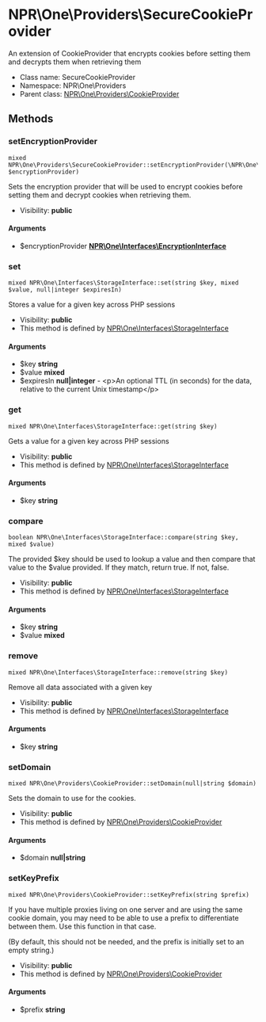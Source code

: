NPR\One\Providers\SecureCookieProvider
===============

An extension of CookieProvider that encrypts cookies before setting them and decrypts them when retrieving them




* Class name: SecureCookieProvider
* Namespace: NPR\One\Providers
* Parent class: [NPR\One\Providers\CookieProvider](NPR-One-Providers-CookieProvider.md)







Methods
-------


### setEncryptionProvider

    mixed NPR\One\Providers\SecureCookieProvider::setEncryptionProvider(\NPR\One\Interfaces\EncryptionInterface $encryptionProvider)

Sets the encryption provider that will be used to encrypt cookies before setting them and decrypt cookies when
retrieving them.



* Visibility: **public**


#### Arguments
* $encryptionProvider **[NPR\One\Interfaces\EncryptionInterface](NPR-One-Interfaces-EncryptionInterface.md)**



### set

    mixed NPR\One\Interfaces\StorageInterface::set(string $key, mixed $value, null|integer $expiresIn)

Stores a value for a given key across PHP sessions



* Visibility: **public**
* This method is defined by [NPR\One\Interfaces\StorageInterface](NPR-One-Interfaces-StorageInterface.md)


#### Arguments
* $key **string**
* $value **mixed**
* $expiresIn **null|integer** - &lt;p&gt;An optional TTL (in seconds) for the data, relative to the current Unix timestamp&lt;/p&gt;



### get

    mixed NPR\One\Interfaces\StorageInterface::get(string $key)

Gets a value for a given key across PHP sessions



* Visibility: **public**
* This method is defined by [NPR\One\Interfaces\StorageInterface](NPR-One-Interfaces-StorageInterface.md)


#### Arguments
* $key **string**



### compare

    boolean NPR\One\Interfaces\StorageInterface::compare(string $key, mixed $value)

The provided $key should be used to lookup a value and then compare
that value to the $value provided. If they match, return true. If not, false.



* Visibility: **public**
* This method is defined by [NPR\One\Interfaces\StorageInterface](NPR-One-Interfaces-StorageInterface.md)


#### Arguments
* $key **string**
* $value **mixed**



### remove

    mixed NPR\One\Interfaces\StorageInterface::remove(string $key)

Remove all data associated with a given key



* Visibility: **public**
* This method is defined by [NPR\One\Interfaces\StorageInterface](NPR-One-Interfaces-StorageInterface.md)


#### Arguments
* $key **string**



### setDomain

    mixed NPR\One\Providers\CookieProvider::setDomain(null|string $domain)

Sets the domain to use for the cookies.



* Visibility: **public**
* This method is defined by [NPR\One\Providers\CookieProvider](NPR-One-Providers-CookieProvider.md)


#### Arguments
* $domain **null|string**



### setKeyPrefix

    mixed NPR\One\Providers\CookieProvider::setKeyPrefix(string $prefix)

If you have multiple proxies living on one server and are using the same cookie domain, you may need to be able
to use a prefix to differentiate between them. Use this function in that case.

(By default, this should not be needed, and the prefix is initially set to an empty string.)

* Visibility: **public**
* This method is defined by [NPR\One\Providers\CookieProvider](NPR-One-Providers-CookieProvider.md)


#### Arguments
* $prefix **string**


